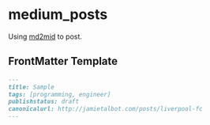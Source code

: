 # medium_posts

Using [md2mid](https://github.com/timakin/md2mid) to post.

## FrontMatter Template

```md
---
title: Sample
tags: [programming, engineer]
publishstatus: draft
canonicalurl: http://jamietalbot.com/posts/liverpool-fc
---
```
